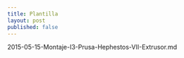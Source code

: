 ```yaml
---
title: Plantilla
layout: post
published: false
---
```

2015-05-15-Montaje-I3-Prusa-Hephestos-VII-Extrusor.md
